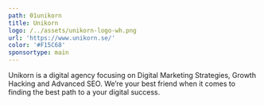 ```yaml
---
path: 01unikorn
title: Unikorn
logo: /../assets/unikorn-logo-wh.png
url: 'https://www.unikorn.se/'
color: '#F15C68'
sponsortype: main
---
```

Unikorn is a digital agency focusing on Digital Marketing Strategies, Growth Hacking and Advanced SEO. We’re your best friend when it comes to finding the best path to a your digital success.
